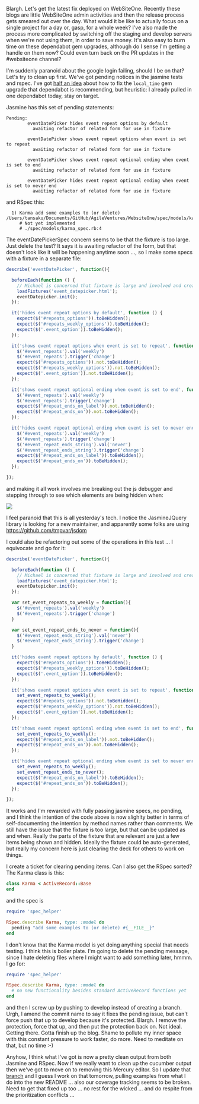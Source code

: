 Blargh.  Let's get the latest fix deployed on WebSiteOne.  Recently these blogs are little WebSiteOne admin activities and then the release process gets smeared out over the day.  What would it be like to actually focus on a single project for a day or, gasp, for a whole week?  I've also made the process more complicated by switching off the staging and develop servers when we're not using them, in order to save money.  It's also easy to burn time on these dependabot gem upgrades, although do I sense I'm getting a handle on them now?  Could even turn back on the PR updates in the #websiteone channel?

I'm suddenly paranoid about the google login failing, should I be on that?  Let's try to clean up first.  We've got pending notices in the jasmine tests and rspec.  I've got [half an idea](https://github.com/AgileVentures/WebsiteOne/pull/1858#issuecomment-348141856) about how to fix the `local_time` gem upgrade that dependabot is recommending, but heuristic: I already pulled in one dependabot today, stay on target.

Jasmine has this set of pending statements:

```
Pending:
        eventDatePicker hides event repeat options by default
          awaiting refactor of related form for use in fixture

        eventDatePicker shows event repeat options when event is set to repeat
          awaiting refactor of related form for use in fixture

        eventDatePicker shows event repeat optional ending when event is set to end
          awaiting refactor of related form for use in fixture

        eventDatePicker hides event repeat optional ending when event is set to never end
          awaiting refactor of related form for use in fixture
```

and RSpec this:

```
  1) Karma add some examples to (or delete) /Users/tansaku/Documents/GitHub/AgileVentures/WebsiteOne/spec/models/karma_spec.rb
     # Not yet implemented
     # ./spec/models/karma_spec.rb:4

```

The eventDatePickerSpec concern seems to be that the fixture is too large.  Just delete the test? It says it is awaiting refactor of the form, but that doesn't look like it will be happening anytime soon ..., so I make some specs with a fixture in a separate file:

```js
describe('eventDatePicker', function(){

  beforeEach(function () {
    // Michael is concerned that fixture is large and involved and creating too complex a seam
    loadFixtures('event_datepicker.html');
    eventDatepicker.init();
  });

  it('hides event repeat options by default', function () {
    expect($('#repeats_options')).toBeHidden();
    expect($('#repeats_weekly_options')).toBeHidden();
    expect($('.event_option')).toBeHidden();
  });

  it('shows event repeat options when event is set to repeat', function () {
    $('#event_repeats').val('weekly')
    $('#event_repeats').trigger('change')
    expect($('#repeats_options')).not.toBeHidden();
    expect($('#repeats_weekly_options')).not.toBeHidden();
    expect($('.event_option')).not.toBeHidden();
  });

  it('shows event repeat optional ending when event is set to end', function () {
    $('#event_repeats').val('weekly')
    $('#event_repeats').trigger('change')
    expect($('#repeat_ends_on_label')).not.toBeHidden();
    expect($('#repeat_ends_on')).not.toBeHidden();
  });

  it('hides event repeat optional ending when event is set to never end', function () {
    $('#event_repeats').val('weekly')
    $('#event_repeats').trigger('change')
    $('#event_repeat_ends_string').val('never')
    $('#event_repeat_ends_string').trigger('change')
    expect($('#repeat_ends_on_label')).toBeHidden();
    expect($('#repeat_ends_on')).toBeHidden();
  });

});
```

and making it all work involves me breaking out the js debugger and stepping through to see which elements are being hidden when:

![](https://dl.dropbox.com/s/zsckxs1juv27wax/Screenshot%202017-11-30%2010.47.52.png?dl=0)

I feel paranoid that this is all yesterday's tech.   I notice the JasmineJQuery library is looking for a new maintainer, and apparently some folks are using https://github.com/tmpvar/jsdom

I could also be refactoring out some of the operations in this test ... I equivocate and go for it:

```js
describe('eventDatePicker', function(){

  beforeEach(function () {
    // Michael is concerned that fixture is large and involved and creating too complex a seam
    loadFixtures('event_datepicker.html');
    eventDatepicker.init();
  });

  var set_event_repeats_to_weekly = function(){
    $('#event_repeats').val('weekly')
    $('#event_repeats').trigger('change')
  }

  var set_event_repeat_ends_to_never = function(){
    $('#event_repeat_ends_string').val('never')
    $('#event_repeat_ends_string').trigger('change')
  }

  it('hides event repeat options by default', function () {
    expect($('#repeats_options')).toBeHidden();
    expect($('#repeats_weekly_options')).toBeHidden();
    expect($('.event_option')).toBeHidden();
  });

  it('shows event repeat options when event is set to repeat', function () {
    set_event_repeats_to_weekly();
    expect($('#repeats_options')).not.toBeHidden();
    expect($('#repeats_weekly_options')).not.toBeHidden();
    expect($('.event_option')).not.toBeHidden();
  });

  it('shows event repeat optional ending when event is set to end', function () {
    set_event_repeats_to_weekly();
    expect($('#repeat_ends_on_label')).not.toBeHidden();
    expect($('#repeat_ends_on')).not.toBeHidden();
  });

  it('hides event repeat optional ending when event is set to never end', function () {
    set_event_repeats_to_weekly();
    set_event_repeat_ends_to_never();
    expect($('#repeat_ends_on_label')).toBeHidden();
    expect($('#repeat_ends_on')).toBeHidden();
  });

});
```

It works and I'm rewarded with fully passing jasmine specs, no pending, and I think the intention of the code above is now slighlty better in terms of self-documenting the intention by method names rather than comments.  We still have the issue that the fixture is too large, but that can be updated as and when.  Really the parts of the fixture that are relevant are just a few items being shown and hidden.  Ideally the fixture could be auto-generated, but really my concern here is just clearing the deck for others to work on things.

I create a ticket for clearing pending items.  Can I also get the RSpec sorted?  The Karma class is this:

```ruby
class Karma < ActiveRecord::Base
end
```

and the spec is

```ruby
require 'spec_helper'

RSpec.describe Karma, type: :model do
  pending "add some examples to (or delete) #{__FILE__}"
end
```

I don't know that the Karma model is yet doing anything special that needs testing.  I think this is boiler plate.  I'm going to delete the pending message, since I hate deleting files where I might want to add something later, hmmm.  I go for:

```ruby
require 'spec_helper'

RSpec.describe Karma, type: :model do
  # no new functionality besides standard ActiveRecord functions yet
end
```

and then I screw up by pushing to develop instead of creating a branch.  Urgh, I amend the commit name to say it fixes the pending issue, but can't force push that up to develop because it's protected.  Blargh.  I remove the protection, force that up, and then put the protection back on.  Not ideal. Getting there.  Gotta finish up the blog.  Shame to pollute my inner space with this constant pressure to work faster, do more.  Need to meditate on that, but no time :-)

Anyhow, I think what I've got is now a pretty clean output from both Jasmine and RSpec.  Now if we really want to clean up the cucumber output then we've got to move on to removing this Mercury editor.  So I update that [branch](https://github.com/AgileVentures/WebsiteOne/pull/1767) and I guess I work on that tomorrow, pulling examples from what I do into the new README ... also our coverage tracking seems to be broken.  Need to get that fixed up too ... no rest for the wicked ... and do respite from the prioritization conflicts ...
